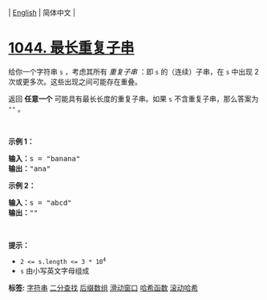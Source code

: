 | [English](README_EN.md) | 简体中文 |

# [1044. 最长重复子串](https://leetcode.cn/problems/longest-duplicate-substring)
<p>给你一个字符串 <code>s</code> ，考虑其所有 <em>重复子串</em> ：即&nbsp;<code>s</code> 的（连续）子串，在 <code>s</code> 中出现 2 次或更多次。这些出现之间可能存在重叠。</p>

<p>返回 <strong>任意一个</strong> 可能具有最长长度的重复子串。如果 <code>s</code> 不含重复子串，那么答案为 <code>""</code> 。</p>

<p>&nbsp;</p>

<p><strong>示例 1：</strong></p>

<pre>
<strong>输入：</strong>s = "banana"
<strong>输出：</strong>"ana"
</pre>

<p><strong>示例 2：</strong></p>

<pre>
<strong>输入：</strong>s = "abcd"
<strong>输出：</strong>""
</pre>

<p>&nbsp;</p>

<p><strong>提示：</strong></p>

<ul>
	<li><code>2 &lt;= s.length &lt;= 3 * 10<sup>4</sup></code></li>
	<li><code>s</code> 由小写英文字母组成</li>
</ul>

**标签:**  [字符串](https://leetcode.cn/tag/string) [二分查找](https://leetcode.cn/tag/binary-search) [后缀数组](https://leetcode.cn/tag/suffix-array) [滑动窗口](https://leetcode.cn/tag/sliding-window) [哈希函数](https://leetcode.cn/tag/hash-function) [滚动哈希](https://leetcode.cn/tag/rolling-hash) 